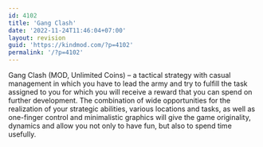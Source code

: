 ```yaml
---
id: 4102
title: 'Gang Clash'
date: '2022-11-24T11:46:04+07:00'
layout: revision
guid: 'https://kindmod.com/?p=4102'
permalink: '/?p=4102'
---
```


Gang Clash (MOD, Unlimited Coins) – a tactical strategy with casual management in which you have to lead the army and try to fulfill the task assigned to you for which you will receive a reward that you can spend on further development. The combination of wide opportunities for the realization of your strategic abilities, various locations and tasks, as well as one-finger control and minimalistic graphics will give the game originality, dynamics and allow you not only to have fun, but also to spend time usefully.
